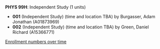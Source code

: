 **PHYS 99H**: Independent Study (1 units)

- **001** (Independent Study) (time and location TBA) by Burgasser, Adam Jonathan (A01873969)
- **002** (Independent Study) (time and location TBA) by Green, Daniel Richard (A15366771)

[Enrollment numbers over time](./PHYS99H.tsv)
